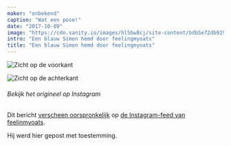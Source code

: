 ```yaml
---
maker: "onbekend"
caption: "Wat een pose!"
date: "2017-10-09"
image: "https://cdn.sanity.io/images/hl5bw8cj/site-content/bdb5e72db9290457048b763783bf8a2de51ce0c1-1080x1080.jpg"
intro: "Een blauw Simon hemd door feelingmyoats"
title: "Een blauw Simon hemd door feelingmyoats"
---
```


![Zicht op de voorkant](https://posts.freesewing.org/uploads/blue_simon_front_1a4a8e9897.jpg "Zicht op de voorkant")

![Zicht op de achterkant](https://posts.freesewing.org/uploads/blue_simon_back_a038252972.jpg)

<Note>

###### Bekijk het origineel op Instagram
Dit bericht [verscheen oorspronkelijk](https://www.instagram.com/p/BZ6X2CkjZor/) 
op [de Instagram-feed van feelinmyoats](https://www.instagram.com/feelinmyoats/).

Hij werd hier gepost met toestemming.

</Note>
